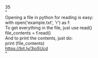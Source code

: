 35<br>
"<br>
 Opening a file in python for reading is easy:<br>
 with open('example.txt', 'r') as f:<br>
 To get everything in the file, just use read()<br>
     file_contents = f.read()<br>
 And to print the contents, just do:<br>
     print (file_contents)<br>
 https://bit.ly/3io5Ucd<br>
 "